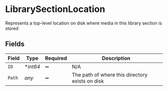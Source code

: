 # LibrarySectionLocation

Represents a top-level location on disk where media in this library section is stored


## Fields

| Field                                           | Type                                            | Required                                        | Description                                     |
| ----------------------------------------------- | ----------------------------------------------- | ----------------------------------------------- | ----------------------------------------------- |
| `ID`                                            | **int64*                                        | :heavy_minus_sign:                              | N/A                                             |
| `Path`                                          | *any*                                           | :heavy_minus_sign:                              | The path of where this directory exists on disk |